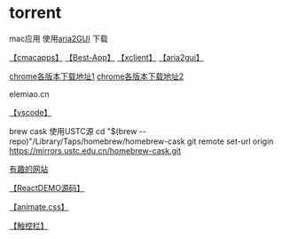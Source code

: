 # torrent
mac应用 使用[aria2GUI](https://www.baidu.com/s?ie=utf-8&f=8&rsv_bp=1&rsv_idx=1&tn=95473117_hao_pg&wd=aria2gui&oq=aria2gui&rsv_pq=ff13d9b200012b23&rsv_t=d998Sh0JRC%2F9gmIeiCgRkwbfjVKV7fW9PZP5kBE%2BhssuTw1OW%2BlgmpRgWzuCXKaeVjtBHQ0g&rqlang=cn&rsv_enter=0) 下载

[【cmacapps】](https://cmacapps.com/) 
[【Best-App】](https://github.com/hzlzh/Best-App)
[【xclient】](http://xclient.info/?t=098a70a236e900d04fa2bb73d093a25aa574663a)
[【aria2gui】](https://www.baidu.com/s?ie=utf-8&f=8&rsv_bp=1&rsv_idx=1&tn=95473117_hao_pg&wd=aria2gui&oq=aria2gui&rsv_pq=ff13d9b200012b23&rsv_t=d998Sh0JRC%2F9gmIeiCgRkwbfjVKV7fW9PZP5kBE%2BhssuTw1OW%2BlgmpRgWzuCXKaeVjtBHQ0g&rqlang=cn&rsv_enter=0)

[chrome各版本下载地址1](https://www.chromedownloads.net/)
[chrome各版本下载地址2](https://api.shuax.com/tools/getchrome)

elemiao.cn

[【vscode】](https://mp.weixin.qq.com/s/UXTcKht-bp4ZIn0pIgZLzw)

brew cask 使用USTC源
cd "$(brew --repo)"/Library/Taps/homebrew/homebrew-cask
git remote set-url origin https://mirrors.ustc.edu.cn/homebrew-cask.git

[有趣的网站](https://dribbble.com/)

[【ReactDEMO源码】](https://codesandbox.io/s/6n20nrzlxz)

[【animate.css】](https://daneden.github.io/animate.css/)

[【触控栏】](http://julianthayn.com/release-notes)
